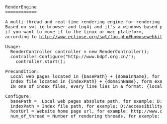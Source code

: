 <pre>RenderEngine
============

A multi-thread and real-time rendering engine for rendering local web pages.
Based on swt ie browser and log4j and it's a windows based plateform, 
if you want to move it to the linux or mac plateform,
according to <a href="http://www.eclipse.org/swt/faq.php#howusewebkit">http://www.eclipse.org/swt/faq.php#howusewebkit</a>.

Usage:
  RenderController controller = new RenderController();
  controller.Configure("http://www.bdpf.org.cn/");
	controller.start();

Precondition:
  Local web pages located in {basePath} + {domainName}, for example: D:\accessibility-resources\snapshot\www.cdpsn.org.cn
  Index file located in {indexPath} + {domainName}, form example: D:\accessibility-resources\index\www.cdpsn.org.cn
  IN one of index files, every line lies in a format: {local_web_page_path}\t{url}

Configure:
  basePath =  Local web pages absolute path, for example: D:/accessibility-resources/snapshot/
  indexPath = Index file path, for example: D:/accessibility-resources/index/
  hostUrl = Website home page url, for example: http://www.cjr.org.cn/
  num_of_thread = Number of rendering threads, for example: 6

</pre>
